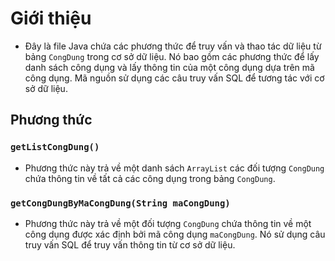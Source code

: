 


# Giới thiệu

- Đây là file Java chứa các phương thức để truy vấn và thao tác dữ liệu từ bảng `CongDung` trong cơ sở dữ liệu. Nó bao gồm các phương thức để lấy danh sách công dụng và lấy thông tin của một công dụng dựa trên mã công dụng. Mã nguồn sử dụng các câu truy vấn SQL để tương tác với cơ sở dữ liệu.

## Phương thức

### `getListCongDung()`

- Phương thức này trả về một danh sách `ArrayList` các đối tượng `CongDung` chứa thông tin về tất cả các công dụng trong bảng `CongDung`.

### `getCongDungByMaCongDung(String maCongDung)`

- Phương thức này trả về một đối tượng `CongDung` chứa thông tin về một công dụng được xác định bởi mã công dụng `maCongDung`. Nó sử dụng câu truy vấn SQL để truy vấn thông tin từ cơ sở dữ liệu.
